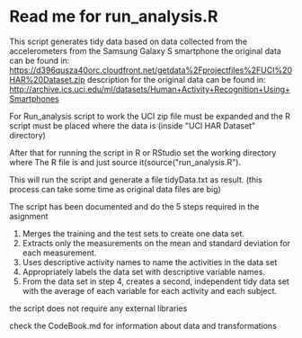 # Read me for run_analysis.R

This script generates tidy data based on data collected from the accelerometers 
from the Samsung Galaxy S smartphone the original data can be found in: 
https://d396qusza40orc.cloudfront.net/getdata%2Fprojectfiles%2FUCI%20HAR%20Dataset.zip 
description for the original data can be found in:
http://archive.ics.uci.edu/ml/datasets/Human+Activity+Recognition+Using+Smartphones 

For Run_analysis script to work the UCI zip file must be expanded and the R script must be 
placed where the data is (inside "UCI HAR Dataset" directory)

After that for running the script in R or RStudio set the working directory where The R file is
and just source it(source("run_analysis.R").

This will run the script and generate a file tidyData.txt as result. (this process can take some time as original data files are big)

The script has been documented and do the 5 steps required in the asignment 

1. Merges the training and the test sets to create one data set.
2. Extracts only the measurements on the mean and standard deviation for each measurement. 
3. Uses descriptive activity names to name the activities in the data set
4. Appropriately labels the data set with descriptive variable names. 
5. From the data set in step 4, creates a second, independent tidy data set with the average of each variable for each activity and each subject.

the script does not require any external libraries

check the CodeBook.md for information about data and transformations
